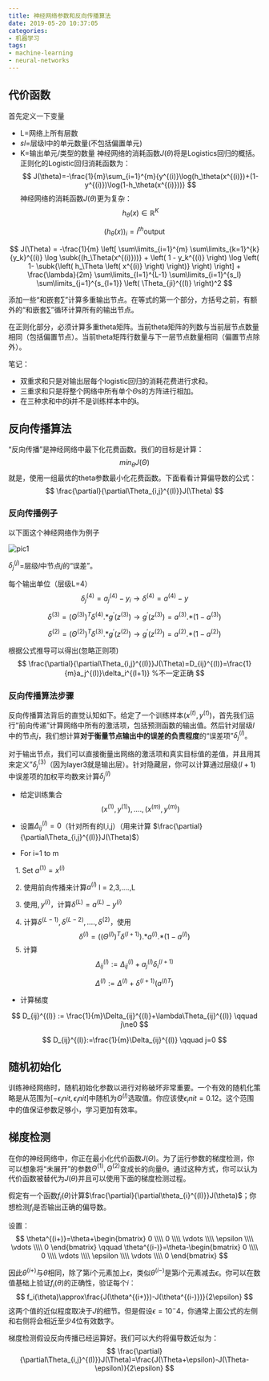 ```yaml
---
title: 神经网络参数和反向传播算法
date: 2019-05-20 10:37:05
categories:
- 机器学习
tags:
- machine-learning
- neural-networks
---
```

<script type="text/x-mathjax-config">
  MathJax.Hub.Config({
    extensions: ["tex2jax.js"],
    jax: ["input/TeX", "output/HTML-CSS"],
    tex2jax: {
      <!--$表示行内元素，$$表示块状元素 -->
      inlineMath: [ ['$','$'], ["\\(","\\)"] ],
      displayMath: [ ['$$','$$'], ["\\[","\\]"] ],
      processEscapes: true
    },
    "HTML-CSS": { availableFonts: ["TeX"] }
  });
</script>
<!--加载MathJax的最新文件， async表示异步加载进来 -->

<script type="text/javascript" async src="https://cdn.mathjax.org/mathjax/latest/MathJax.js">
</script>

## 代价函数
首先定义一下变量
- L=网络上所有层数
- $sl$=层级l中的单元数量(不包括偏置单元)
- K=输出单元/类型的数量
神经网络的消耗函数$J(\theta)$将是Logistics回归的概括。正则化的Logistic回归消耗函数为：
$$
J(\theta)=-\frac{1}{m}\sum_{i=1}^{m}{y^{(i)}\log(h_\theta(x^{(i)})+(1-y^{(i)})\log(1-h_\theta(x^{(i)}))}
$$
神经网络的消耗函数$J(\theta)$更为复杂：
$\newcommand{\subk}[1]{ #1_k }$
$$
h_\theta\left(x\right)\in \mathbb{R}^{K}
$$

$$
{\left({h_\theta}\left(x\right)\right)}_{i}={i}^{th} \text{output}
$$


$$
J(\Theta) = -\frac{1}{m} \left[ \sum\limits_{i=1}^{m} \sum\limits_{k=1}^{k} {y_k}^{(i)} \log \subk{(h_\Theta(x^{(i)}))} + \left( 1 - y_k^{(i)} \right) \log \left( 1- \subk{\left( h_\Theta \left( x^{(i)} \right) \right)} \right) \right] + \frac{\lambda}{2m} \sum\limits_{l=1}^{L-1} \sum\limits_{i=1}^{s_l} \sum\limits_{j=1}^{s_{l+1}} \left( \Theta_{ji}^{(l)} \right)^2
$$


添加一些“和嵌套$\sum$”计算多重输出节点。在等式的第一个部分，方括号之前，有额外的“和嵌套$\sum$”循环计算所有的输出节点。

在正则化部分，必须计算多重theta矩阵。当前theta矩阵的列数与当前层节点数量相同（包括偏置节点）。当前theta矩阵行数量与下一层节点数量相同（偏置节点除外）。

笔记：

- 双重求和只是对输出层每个logistic回归的消耗花费进行求和。
- 三重求和只是将整个网络中所有单个$\Theta$s的方阵进行相加。
- 在三种求和中的**i**并不是训练样本中的**i**。



## 反向传播算法
“反向传播”是神经网络中最下化花费函数。我们的目标是计算：
$$
min_\theta J(\Theta)
$$
就是，使用一组最优的theta参数最小化花费函数。下面看看计算偏导数的公式：
$$
\frac{\partial}{\partial\Theta_{i,j}^{(l)}}J(\Theta)
$$
### 反向传播例子
以下面这个神经网络作为例子

![pic1](/images/pic1.png)

$\delta_j^{(j)}$=层级$l$中节点$j$的“误差”。

每个输出单位（层级L=4）
$$
\delta_j^{(4)}=a_j^{(4)}-y_i \to \delta^{(4)}=a^{(4)}-y
$$

$$
\delta^{(3)}={(\Theta^{(3)})}^T\delta^{(4)} {.\ast} g^{\prime}(z^{(3)}) \to g^{\prime}(z^{(3)})=a^{(3)} {.\ast} (1-a^{(3)}) 
$$

$$
\delta^{(2)}=(\Theta^{(2)})^T\delta^{(3)}{.\ast}g^{\prime}(z^{(2)}) \to g^{\prime}(z^{(2)})=a^{(2)}{.\ast}(1-a^{(2)})
$$

根据公式推导可以得出(忽略正则项)
$$
\frac{\partial}{\partial\Theta_{i,j}^{(l)}}J(\Theta)=D_{ij}^{(l)}=\frac{1}{m}a_j^{(l)}\delta_i^{(l+1)} %不一定正确
$$

### 反向传播算法步骤

反向传播算法背后的直觉认知如下。给定了一个训练样本$(x^{(t)},y^{(t)})$，首先我们运行“前向传递”计算网络中所有的激活项，包括预测函数的输出值。然后针对层级$l$中的节点$j$，我们想计算**对于衡量节点输出中的误差的负责程度**的“误差项”$\delta_j^{(l)}$。

对于输出节点，我们可以直接衡量出网络的激活项和真实目标值的差值，并且用其来定义”$\delta_j^{(3)}$（因为layer3就是输出层）。针对隐藏层，你可以计算通过层级$(l+1)$中误差项的加权平均数来计算$\delta_j^{(l)}$

- 给定训练集合
  $$
  {(x^{(1)},y^{(1)}),....,(x^{(m)},y^{(m)})}
  $$

- 设置$\Delta_{ij}^{(l)}=0$（针对所有的l,i,j）（用来计算 $\frac{\partial}{\partial\Theta_{i,j}^{(l)}}J(\Theta)$）

- For i=1 to m

&emsp;1. Set $a^{(1)}=x^{(i)}$

&emsp;2. 使用前向传播来计算$a^{(l)}$ l = 2,3,....,L

&emsp;3. 使用$,y^{(i)}$，计算$\delta^{(L)}=a^{(L)}-y^{(i)}$

&emsp;4. 计算$\delta^{(L-1)},\delta^{(L-2)},....,\delta^{(2)}$，使用
$$
\delta^{(l)}=({(\Theta^{(l)})}^T\delta^{(l+1)}) {.\ast} a^{(l)}  {.\ast}(1-a^{(l)})
$$
&emsp;5. 计算
$$
\Delta_{ij}^{(l)} := \Delta_{ij}^{(l)}+a_j^{(l)}\delta_i^{(l+1)}
$$

$$
\Delta^{(l)}:=\Delta^{(l)}+\delta^{(l+1)}({a^{(l)}}^T)
$$

- 计算梯度

$$
D_{ij}^{(l)} := \frac{1}{m}\Delta_{ij}^{(l)}+\lambda\Theta_{ij}^{(l)} \qquad j\ne0
$$

$$
D_{ij}^{(l)}:=\frac{1}{m}\Delta_{ij}^{(l)} \qquad j=0
$$

## 随机初始化

训练神经网络时，随机初始化参数以进行对称破坏非常重要。一个有效的随机化策略是从范围为$[-\epsilon_init,\epsilon_init]$中随机为$\Theta^{(l)}$选取值。你应该使$\epsilon_init=0.12$。这个范围中的值保证参数足够小，学习更加有效率。

## 梯度检测

在你的神经网络中，你正在最小化代价函数$J(\Theta)$。为了运行参数的梯度检测，你可以想象将“未展开”的参数$\Theta^{(1)},\Theta^{(2)}$变成长的向量$\theta$。通过这种方式，你可以认为代价函数被替代为$J(\theta)$并且可以使用下面的梯度检测过程。

假定有一个函数$f_i(\theta)$计算$\frac{\partial}{\partial\theta_{i}^{(l)}}J(\theta)$；你想检测$f_i$是否输出正确的偏导数。

设置：
$$
\theta^{(i+)}=\theta+\begin{bmatrix}
		0 \\\\
		0 \\\\
        \vdots \\\\
		\epsilon \\\\
		\vdots \\\\
		0
	\end{bmatrix} 
	\qquad 
	\theta^{(i-)}=\theta-\begin{bmatrix}
		0 \\\\
		0 \\\\
        \vdots \\\\
		\epsilon \\\\
		\vdots \\\\
		0
	\end{bmatrix}
$$

因此$\theta^{(i+)}$与$\theta$相同，除了第$i$个元素加上$\epsilon$，类似$\theta^(i-)$是第$i$个元素减去$\epsilon$。你可以在数值基础上验证$f_i(\theta)$的正确性，验证每个$i$：
$$
f_i(\theta)\approx\frac{J(\theta^{(i+)})-J(\theta^{(i-)})}{2\epsilon}
$$
这两个值的近似程度取决于$J$的细节。但是假设$\epsilon=10^-4$，你通常上面公式的左侧和右侧将会相近至少4位有效数字。


梯度检测假设反向传播已经运算好。我们可以大约将偏导数近似为：
$$
\frac{\partial}{\partial\Theta_{i,j}^{(l)}}J(\Theta)=\frac{J(\Theta+\epsilon)-J(\Theta-\epsilon)}{2\epsilon}
$$




























